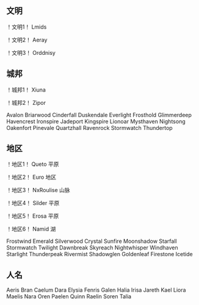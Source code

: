 ## 文明
！文明1！
Lmids

！文明2！
Aeray

！文明3！
Orddnisy

## 城邦
！城邦1！
Xiuna

！城邦2！
Zipor

Avalon
Briarwood
Cinderfall
Duskendale
Everlight
Frosthold
Glimmerdeep
Havencrest
Ironspire
Jadeport
Kingspire
Lionoar
Mysthaven
Nightsong
Oakenfort
Pinevale
Quartzhall
Ravenrock
Stormwatch
Thundertop
## 地区
！地区1！
Queto 平原

！地区2！
Euro 地区

！地区3！
NxRoulise 山脉

！地区4！
Silder 平原

！地区5！
Erosa 平原

！地区6！
Namid 湖





Frostwind
Emerald
Silverwood
Crystal
Sunfire
Moonshadow
Starfall
Stormwatch
Twilight
Dawnbreak
Skyreach
Nightwhisper
Windhaven
Starlight
Thunderpeak
Rivermist
Shadowglen
Goldenleaf
Firestone
Icetide
## 人名
Aeris
Bran
Caelum
Dara
Elysia
Fenris
Galen
Halia
Irisa
Jareth
Kael
Liora
Maelis
Nara
Oren
Paelen
Quinn
Raelin
Soren
Talia